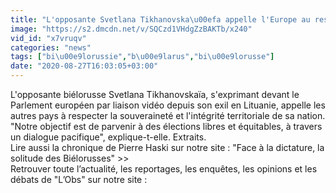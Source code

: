 ```yaml
---
title: "L'opposante Svetlana Tikhanovska\u00efa appelle l'Europe au respect de la souverainet\u00e9 de la Bi\u00e9lorussie"
image: "https://s2.dmcdn.net/v/SQCzd1VHdgZzBAKTb/x240"
vid_id: "x7vruqv"
categories: "news"
tags: ["bi\u00e9lorussie","b\u00e9larus","bi\u00e9lorusse"]
date: "2020-08-27T16:03:05+03:00"
---
```

L'opposante biélorusse Svetlana Tikhanovskaïa, s'exprimant devant le Parlement européen par liaison vidéo depuis son exil en Lituanie, appelle les autres pays à respecter la souveraineté et l'intégrité territoriale de sa nation. &quot;Notre objectif est de parvenir à des élections libres et équitables, à travers un dialogue pacifique&quot;, explique-t-elle. Extraits.  <br>Lire aussi la chronique de Pierre Haski sur notre site : &quot;Face à la dictature, la solitude des Biélorusses&quot; &gt;&gt;   <br>Retrouver toute l’actualité, les reportages, les enquêtes, les opinions et les débats de &quot;L’Obs&quot; sur notre site : 
